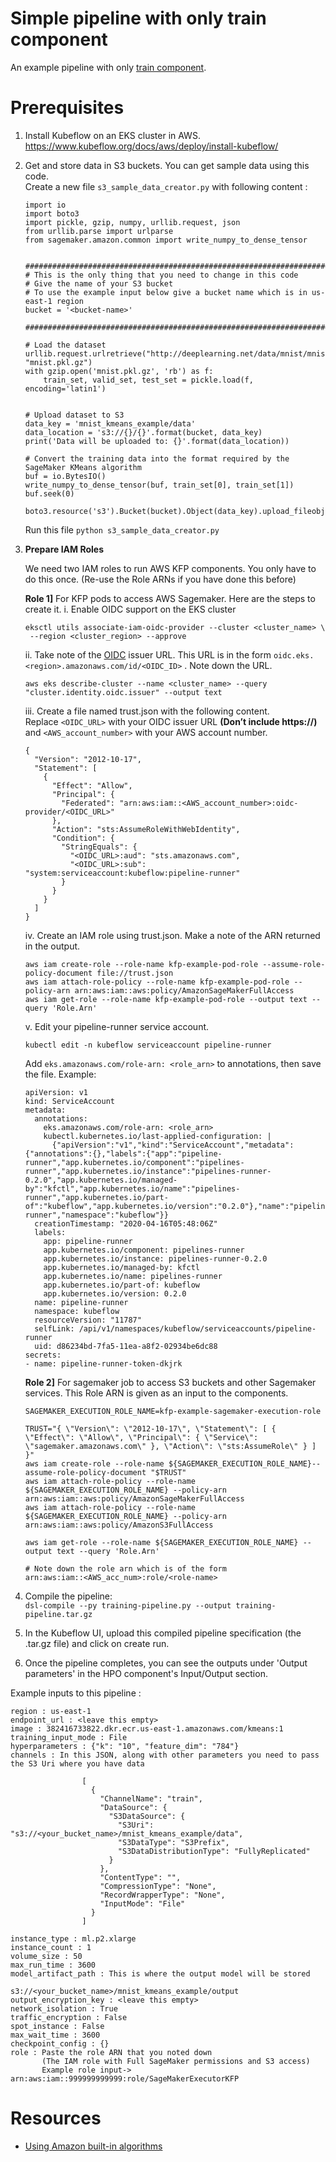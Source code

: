 # Simple pipeline with only train component

An example pipeline with only [train component](https://github.com/kubeflow/pipelines/tree/master/components/aws/sagemaker/train).

# Prerequisites 
1. Install Kubeflow on an EKS cluster in AWS. https://www.kubeflow.org/docs/aws/deploy/install-kubeflow/
2. Get and store data in S3 buckets. You can get sample data using this code.  
   Create a new file `s3_sample_data_creator.py` with following content :
   ```buildoutcfg
   import io
   import boto3
   import pickle, gzip, numpy, urllib.request, json
   from urllib.parse import urlparse
   from sagemaker.amazon.common import write_numpy_to_dense_tensor

   
   ###########################################################################################
   # This is the only thing that you need to change in this code 
   # Give the name of your S3 bucket 
   # To use the example input below give a bucket name which is in us-east-1 region 
   bucket = '<bucket-name>' 

   ###########################################################################################
      
   # Load the dataset
   urllib.request.urlretrieve("http://deeplearning.net/data/mnist/mnist.pkl.gz", "mnist.pkl.gz")
   with gzip.open('mnist.pkl.gz', 'rb') as f:
       train_set, valid_set, test_set = pickle.load(f, encoding='latin1')


   # Upload dataset to S3   
   data_key = 'mnist_kmeans_example/data'
   data_location = 's3://{}/{}'.format(bucket, data_key)
   print('Data will be uploaded to: {}'.format(data_location))

   # Convert the training data into the format required by the SageMaker KMeans algorithm
   buf = io.BytesIO()
   write_numpy_to_dense_tensor(buf, train_set[0], train_set[1])
   buf.seek(0)

   boto3.resource('s3').Bucket(bucket).Object(data_key).upload_fileobj(buf)
   ```
   Run this file `python s3_sample_data_creator.py`
3. **Prepare IAM Roles**

   We need two IAM roles to run AWS KFP components. You only have to do this once. (Re-use the Role ARNs if you have done this before)

   **Role 1]** For KFP pods to access AWS Sagemaker. Here are the steps to create it.
   i. Enable OIDC support on the EKS cluster
      ```
      eksctl utils associate-iam-oidc-provider --cluster <cluster_name> \
       --region <cluster_region> --approve
      ```
   ii. Take note of the [OIDC](https://openid.net/connect/) issuer URL. This URL is in the form `oidc.eks.<region>.amazonaws.com/id/<OIDC_ID>` . Note down the URL.
      ```
      aws eks describe-cluster --name <cluster_name> --query "cluster.identity.oidc.issuer" --output text
      ```
   iii. Create a file named trust.json with the following content.   
      Replace `<OIDC_URL>` with your OIDC issuer URL **(Don’t include https://)** and `<AWS_account_number>` with your AWS account number. 
      ```
      {
        "Version": "2012-10-17",
        "Statement": [
          {
            "Effect": "Allow",
            "Principal": {
              "Federated": "arn:aws:iam::<AWS_account_number>:oidc-provider/<OIDC_URL>"
            },
            "Action": "sts:AssumeRoleWithWebIdentity",
            "Condition": {
              "StringEquals": {
                "<OIDC_URL>:aud": "sts.amazonaws.com",
                "<OIDC_URL>:sub": "system:serviceaccount:kubeflow:pipeline-runner"
              }
            }
          }
        ]
      }
      ```
   iv. Create an IAM role using trust.json. Make a note of the ARN returned in the output.
      ```
      aws iam create-role --role-name kfp-example-pod-role --assume-role-policy-document file://trust.json
      aws iam attach-role-policy --role-name kfp-example-pod-role --policy-arn arn:aws:iam::aws:policy/AmazonSageMakerFullAccess
      aws iam get-role --role-name kfp-example-pod-role --output text --query 'Role.Arn'
      ```
   v. Edit your pipeline-runner service account.
      ```
      kubectl edit -n kubeflow serviceaccount pipeline-runner
      ```
      Add `eks.amazonaws.com/role-arn: <role_arn>` to annotations, then save the file. Example:   
      ```
      apiVersion: v1
      kind: ServiceAccount
      metadata:
        annotations:
          eks.amazonaws.com/role-arn: <role_arn>
          kubectl.kubernetes.io/last-applied-configuration: |
            {"apiVersion":"v1","kind":"ServiceAccount","metadata":{"annotations":{},"labels":{"app":"pipeline-runner","app.kubernetes.io/component":"pipelines-runner","app.kubernetes.io/instance":"pipelines-runner-0.2.0","app.kubernetes.io/managed-by":"kfctl","app.kubernetes.io/name":"pipelines-runner","app.kubernetes.io/part-of":"kubeflow","app.kubernetes.io/version":"0.2.0"},"name":"pipeline-runner","namespace":"kubeflow"}}
        creationTimestamp: "2020-04-16T05:48:06Z"
        labels:
          app: pipeline-runner
          app.kubernetes.io/component: pipelines-runner
          app.kubernetes.io/instance: pipelines-runner-0.2.0
          app.kubernetes.io/managed-by: kfctl
          app.kubernetes.io/name: pipelines-runner
          app.kubernetes.io/part-of: kubeflow
          app.kubernetes.io/version: 0.2.0
        name: pipeline-runner
        namespace: kubeflow
        resourceVersion: "11787"
        selfLink: /api/v1/namespaces/kubeflow/serviceaccounts/pipeline-runner
        uid: d86234bd-7fa5-11ea-a8f2-02934be6dc88
      secrets:
      - name: pipeline-runner-token-dkjrk
      ```
   **Role 2]** For sagemaker job to access S3 buckets and other Sagemaker services. This Role ARN is given as an input to the components.
      ```
      SAGEMAKER_EXECUTION_ROLE_NAME=kfp-example-sagemaker-execution-role

      TRUST="{ \"Version\": \"2012-10-17\", \"Statement\": [ { \"Effect\": \"Allow\", \"Principal\": { \"Service\": \"sagemaker.amazonaws.com\" }, \"Action\": \"sts:AssumeRole\" } ] }"
      aws iam create-role --role-name ${SAGEMAKER_EXECUTION_ROLE_NAME}--assume-role-policy-document "$TRUST"
      aws iam attach-role-policy --role-name ${SAGEMAKER_EXECUTION_ROLE_NAME} --policy-arn arn:aws:iam::aws:policy/AmazonSageMakerFullAccess
      aws iam attach-role-policy --role-name ${SAGEMAKER_EXECUTION_ROLE_NAME} --policy-arn arn:aws:iam::aws:policy/AmazonS3FullAccess

      aws iam get-role --role-name ${SAGEMAKER_EXECUTION_ROLE_NAME} --output text --query 'Role.Arn'

      # Note down the role arn which is of the form 
      arn:aws:iam::<AWS_acc_num>:role/<role-name>
5. Compile the pipeline:  
   `dsl-compile --py training-pipeline.py --output training-pipeline.tar.gz`
6. In the Kubeflow UI, upload this compiled pipeline specification (the .tar.gz file) and click on create run.
7. Once the pipeline completes, you can see the outputs under 'Output parameters' in the HPO component's Input/Output section.

Example inputs to this pipeline :
```buildoutcfg
region : us-east-1
endpoint_url : <leave this empty>
image : 382416733822.dkr.ecr.us-east-1.amazonaws.com/kmeans:1
training_input_mode : File
hyperparameters : {"k": "10", "feature_dim": "784"}
channels : In this JSON, along with other parameters you need to pass the S3 Uri where you have data

                [
                  {
                    "ChannelName": "train",
                    "DataSource": {
                      "S3DataSource": {
                        "S3Uri": "s3://<your_bucket_name>/mnist_kmeans_example/data",
                        "S3DataType": "S3Prefix",
                        "S3DataDistributionType": "FullyReplicated"
                      }
                    },
                    "ContentType": "",
                    "CompressionType": "None",
                    "RecordWrapperType": "None",
                    "InputMode": "File"
                  }
                ]

instance_type : ml.p2.xlarge
instance_count : 1
volume_size : 50
max_run_time : 3600
model_artifact_path : This is where the output model will be stored 
                      s3://<your_bucket_name>/mnist_kmeans_example/output
output_encryption_key : <leave this empty>
network_isolation : True
traffic_encryption : False
spot_instance : False
max_wait_time : 3600
checkpoint_config : {}
role : Paste the role ARN that you noted down  
       (The IAM role with Full SageMaker permissions and S3 access)
       Example role input->  arn:aws:iam::999999999999:role/SageMakerExecutorKFP
```


# Resources
* [Using Amazon built-in algorithms](https://docs.aws.amazon.com/sagemaker/latest/dg/sagemaker-algo-docker-registry-paths.html)